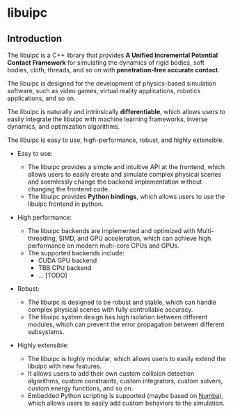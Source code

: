# libuipc

## Introduction
The libuipc is a C++ library that provides **A Unified Incremental Potential Contact Framework** for simulating the dynamics of rigid bodies, soft bodies, cloth, threads, and so on with **penetration-free accurate contact**.

The libuipc is designed for the development of physics-based simulation software, such as video games, virtual reality applications, robotics applications, and so on. 

The libuipc is naturally and intrinsically **differentiable**, which allows users to easily integrate the libuipc with machine learning frameworks, inverse dynamics, and optimization algorithms.

The libuipc is easy to use, high-performance, robust, and highly extensible.

- Easy to use: 
    - The libuipc provides a simple and intuitive API at the frontend, which allows users to easily create and simulate complex physical scenes and seemlessly change the backend implementation without changing the frontend code.
    - The libuipc provides **Python bindings**, which allows users to use the libuipc frontend in python.

- High performance:
    - The libuipc backends are implemented and optimized with Multi-threading, SIMD, and GPU acceleration, which can achieve high performance on modern multi-core CPUs and GPUs.
    - The supported backends include:
        - CUDA GPU backend
        - TBB CPU backend
        - ... [TODO]

- Robust:
    - The libuipc is designed to be robust and stable, which can handle complex physical scenes with fully controllable accuracy.
    - The libuipc system design has high isolation between different modules, which can prevent the error propagation between different subsystems.

- Highly extensible:
    - The libuipc is highly modular, which allows users to easily extend the libuipc with new features.
    - It allows users to add their own custom collision detection algorithms, custom constraints, custom integrators, custom solvers, custom energy functions, and so on.
    - Embedded Python scripting is supported (maybe based on [Numba](https://numba.pydata.org/)), which allows users to easily add custom behaviors to the simulation.
